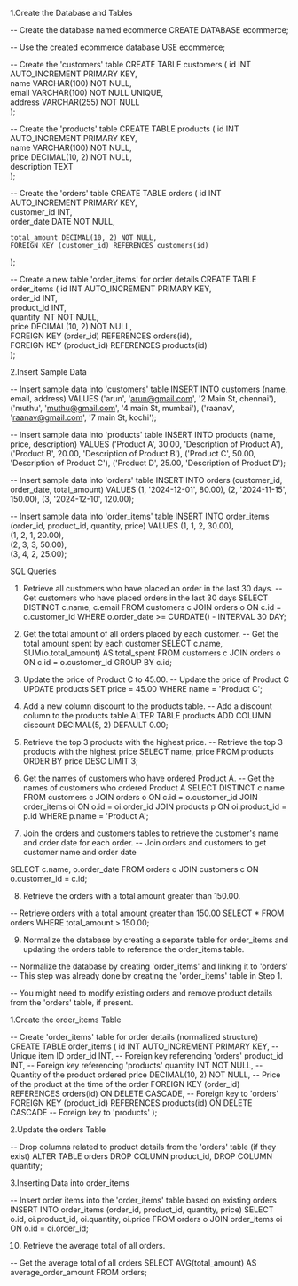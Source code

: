 
1.Create the Database and Tables

-- Create the database named ecommerce
CREATE DATABASE ecommerce;

-- Use the created ecommerce database
USE ecommerce;

-- Create the 'customers' table
CREATE TABLE customers (
    id INT AUTO_INCREMENT PRIMARY KEY,    
    name VARCHAR(100) NOT NULL,           
    email VARCHAR(100) NOT NULL UNIQUE,    
    address VARCHAR(255) NOT NULL          
);

-- Create the 'products' table
CREATE TABLE products (
    id INT AUTO_INCREMENT PRIMARY KEY,    
    name VARCHAR(100) NOT NULL,            
    price DECIMAL(10, 2) NOT NULL,         
    description TEXT                       
);

-- Create the 'orders' table
CREATE TABLE orders (
    id INT AUTO_INCREMENT PRIMARY KEY,    
    customer_id INT,                      
    order_date DATE NOT NULL,              

    total_amount DECIMAL(10, 2) NOT NULL,  
    FOREIGN KEY (customer_id) REFERENCES customers(id)  
);

-- Create a new table 'order_items' for order details
CREATE TABLE order_items (
    id INT AUTO_INCREMENT PRIMARY KEY,    
    order_id INT,                          
    product_id INT,                        
    quantity INT NOT NULL,                 
    price DECIMAL(10, 2) NOT NULL,         
    FOREIGN KEY (order_id) REFERENCES orders(id),  
    FOREIGN KEY (product_id) REFERENCES products(id)  
);

2.Insert Sample Data

-- Insert sample data into 'customers' table
INSERT INTO customers (name, email, address) VALUES 
('arun', 'arun@gmail.com', '2 Main St, chennai'),
('muthu', 'muthu@gmail.com', '4 main St, mumbai'),
('raanav', 'raanav@gmail.com', '7 main St, kochi');

-- Insert sample data into 'products' table
INSERT INTO products (name, price, description) VALUES 
('Product A', 30.00, 'Description of Product A'),
('Product B', 20.00, 'Description of Product B'),
('Product C', 50.00, 'Description of Product C'),
('Product D', 25.00, 'Description of Product D');


-- Insert sample data into 'orders' table
INSERT INTO orders (customer_id, order_date, total_amount) VALUES 
(1, '2024-12-01', 80.00),
(2, '2024-11-15', 150.00),
(3, '2024-12-10', 120.00);

-- Insert sample data into 'order_items' table
INSERT INTO order_items (order_id, product_id, quantity, price) VALUES 
(1, 1, 2, 30.00),  
(1, 2, 1, 20.00),  
(2, 3, 3, 50.00),  
(3, 4, 2, 25.00);

SQL Queries

1. Retrieve all customers who have placed an order in the last 30 days.
-- Get customers who have placed orders in the last 30 days
SELECT DISTINCT c.name, c.email
FROM customers c
JOIN orders o ON c.id = o.customer_id
WHERE o.order_date >= CURDATE() - INTERVAL 30 DAY;

2. Get the total amount of all orders placed by each customer.
-- Get the total amount spent by each customer
SELECT c.name, SUM(o.total_amount) AS total_spent
FROM customers c
JOIN orders o ON c.id = o.customer_id
GROUP BY c.id;

3. Update the price of Product C to 45.00.
-- Update the price of Product C
UPDATE products
SET price = 45.00
WHERE name = 'Product C';

4. Add a new column discount to the products table.
-- Add a discount column to the products table
ALTER TABLE products
ADD COLUMN discount DECIMAL(5, 2) DEFAULT 0.00;

5. Retrieve the top 3 products with the highest price.
-- Retrieve the top 3 products with the highest price
SELECT name, price
FROM products
ORDER BY price DESC
LIMIT 3;

6. Get the names of customers who have ordered Product A.
-- Get the names of customers who ordered Product A
SELECT DISTINCT c.name
FROM customers c
JOIN orders o ON c.id = o.customer_id
JOIN order_items oi ON o.id = oi.order_id
JOIN products p ON oi.product_id = p.id
WHERE p.name = 'Product A';

7. Join the orders and customers tables to retrieve the customer's name and order date for each order.
-- Join orders and customers to get customer name and order date

SELECT c.name, o.order_date
FROM orders o
JOIN customers c ON o.customer_id = c.id;

8. Retrieve the orders with a total amount greater than 150.00.

-- Retrieve orders with a total amount greater than 150.00
SELECT * FROM orders
WHERE total_amount > 150.00;

9. Normalize the database by creating a separate table for order_items and updating the orders table to reference the order_items table.

-- Normalize the database by creating 'order_items' and linking it to 'orders'
-- This step was already done by creating the 'order_items' table in Step 1.

-- You might need to modify existing orders and remove product details from the 'orders' table, if present.

  1.Create the order_items Table

   -- Create 'order_items' table for order details (normalized structure)
   CREATE TABLE order_items (
    id INT AUTO_INCREMENT PRIMARY KEY,   -- Unique item ID
    order_id INT,                        -- Foreign key referencing 'orders'
    product_id INT,                      -- Foreign key referencing 'products'
    quantity INT NOT NULL,               -- Quantity of the product ordered
    price DECIMAL(10, 2) NOT NULL,       -- Price of the product at the time of the order
    FOREIGN KEY (order_id) REFERENCES orders(id) ON DELETE CASCADE,   -- Foreign key to 'orders'
    FOREIGN KEY (product_id) REFERENCES products(id) ON DELETE CASCADE   -- Foreign key to 'products'
);

  2.Update the orders Table

   -- Drop columns related to product details from the 'orders' table (if they exist)
      ALTER TABLE orders
      DROP COLUMN product_id,
      DROP COLUMN quantity;

  3.Inserting Data into order_items

   -- Insert order items into the 'order_items' table based on existing orders
   INSERT INTO order_items (order_id, product_id, quantity, price)
   SELECT o.id, oi.product_id, oi.quantity, oi.price
   FROM orders o
   JOIN order_items oi ON o.id = oi.order_id;

10. Retrieve the average total of all orders.

-- Get the average total of all orders
SELECT AVG(total_amount) AS average_order_amount
FROM orders;
